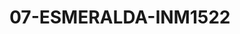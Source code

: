 ---
title: 07-ESMERALDA-INM1522
image: /v1543919832/viterbo/07-ESMERALDA-INM1522.jpg
brand: inmaculada
layout: vestito
---